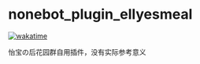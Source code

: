 # nonebot_plugin_ellyesmeal

[![wakatime](https://wakatime.com/badge/user/0c4a2366-b2aa-468d-8df7-230d593fcf12/project/bcfde431-66cd-4acd-b1ab-9d94dff00703.svg)](https://wakatime.com/badge/user/0c4a2366-b2aa-468d-8df7-230d593fcf12/project/bcfde431-66cd-4acd-b1ab-9d94dff00703)

怡宝の后花园群自用插件，没有实际参考意义